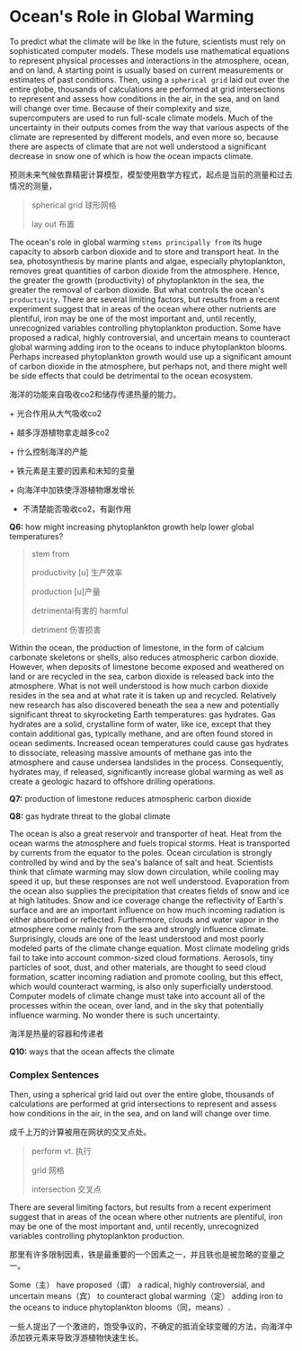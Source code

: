 # Ocean's Role in Global Warming

To predict what the climate will be like in the future, scientists must rely on sophisticated computer models. These models use mathematical equations to represent physical processes and interactions in the atmosphere, ocean, and on land. A starting point is usually based on current measurements or estimates of past conditions. Then, using a `spherical grid` laid out over the entire globe, thousands of calculations are performed at grid intersections to represent and assess how conditions in the air, in the sea, and on land will change over time. Because of their complexity and size, supercomputers are used to run full-scale climate models. Much of the uncertainty in their outputs comes from the way that various aspects of the climate are represented by different models, and even more so, because there are aspects of climate that are not well understood a significant decrease in snow one of which is how the ocean impacts climate.

预测未来气候依靠精密计算模型，模型使用数学方程式，起点是当前的测量和过去情况的测量，

> spherical grid 球形网格
>
> lay out 布置

The ocean's role in global warming `stems principally from` its huge capacity to absorb carbon dioxide and to store and transport heat. In the sea, photosynthesis by marine plants and algae, especially phytoplankton, removes great quantities of carbon dioxide from the atmosphere. Hence, the greater the growth (productivity) of phytoplankton in the sea, the greater the removal of carbon dioxide. But what controls the ocean's `productivity`. There are several limiting factors, but results from a recent experiment suggest that in areas of the ocean where other nutrients are plentiful, iron may be one of the most important and, until recently, unrecognized variables controlling phytoplankton production. Some have proposed a radical, highly controversial, and uncertain means to counteract global warming adding iron to the oceans to induce phytoplankton blooms. Perhaps increased phytoplankton growth would use up a significant amount of carbon dioxide in the atmosphere, but perhaps not, and there might well be side effects that could be detrimental to the ocean ecosystem.

海洋的功能来自吸收co2和储存传递热量的能力。

\+ 光合作用从大气吸收co2

\+ 越多浮游植物拿走越多co2

\+ 什么控制海洋的产能

\+ 铁元素是主要的因素和未知的变量

\+ 向海洋中加铁使浮游植物爆发增长

- 不清楚能否吸收co2，有副作用

**Q6:** how might increasing phytoplankton growth help lower global temperatures?

> stem from
>
> productivity [u] 生产效率
>
> production [u]产量
>
> detrimental有害的 harmful
>
> detriment 伤害损害



Within the ocean, the production of limestone, in the form of calcium carbonate skeletons or shells, also reduces atmospheric carbon dioxide. However, when deposits of limestone become exposed and weathered on land or are recycled in the sea, carbon dioxide is released back into the atmosphere. What is not well understood is how much carbon dioxide resides in the sea and at what rate it is taken up and recycled. Relatively new research has also discovered beneath the sea a new and potentially significant threat to skyrocketing Earth temperatures: gas hydrates. Gas hydrates are a solid, crystalline form of water, like ice, except that they contain additional gas, typically methane, and are often found stored in ocean sediments. Increased ocean temperatures could cause gas hydrates to dissociate, releasing massive amounts of methane gas into the atmosphere and cause undersea landslides in the process. Consequently, hydrates may, if released, significantly increase global warming as well as create a geologic hazard to offshore drilling operations.

**Q7:** production of limestone reduces atmospheric carbon dioxide

**Q8:** gas hydrate threat to the global climate

The ocean is also a great reservoir and transporter of heat. Heat from the ocean warms the atmosphere and fuels tropical storms. Heat is transported by currents from the equator to the poles. Ocean circulation is strongly controlled by wind and by the sea's balance of salt and heat. Scientists think that climate warming may slow down circulation, while cooling may speed it up, but these responses are not well understood. Evaporation from the ocean also supplies the precipitation that creates fields of snow and ice at high latitudes. Snow and ice coverage change the reflectivity of Earth's surface and are an important influence on how much incoming radiation is either absorbed or reflected. Furthermore, clouds and water vapor in the atmosphere come mainly from the sea and strongly influence climate. Surprisingly, clouds are one of the least understood and most poorly modeled parts of the climate change equation. Most climate modeling grids fail to take into account common-sized cloud formations. Aerosols, tiny particles of soot, dust, and other materials, are thought to seed cloud formation, scatter incoming radiation and promote cooling, but this effect, which would counteract warming, is also only superficially understood. Computer models of climate change must take into account all of the processes within the ocean, over land, and in the sky that potentially influence warming. No wonder there is such uncertainty.

海洋是热量的容器和传递者

**Q10:** ways that the ocean affects the climate

### Complex Sentences

Then, using a spherical grid laid out over the entire globe, thousands of calculations are performed at grid intersections to represent and assess how conditions in the air, in the sea, and on land will change over time.

成千上万的计算被用在网状的交叉点处。

> perform vt. 执行
>
> grid 网格
>
> intersection 交叉点

There are several limiting factors, but results from a recent experiment suggest that in areas of the ocean where other nutrients are plentiful, iron may be one of the most important and, until recently, unrecognized variables controlling phytoplankton production.

那里有许多限制因素，铁是最重要的一个因素之一，并且铁也是被忽略的变量之一。 



Some（主） have proposed（谓） a radical, highly controversial, and uncertain means（宾） to counteract global warming（定） adding iron to the oceans to induce phytoplankton blooms（同，means）. 

一些人提出了一个激进的，饱受争议的，不确定的抵消全球变暖的方法，向海洋中添加铁元素来导致浮游植物快速生长。